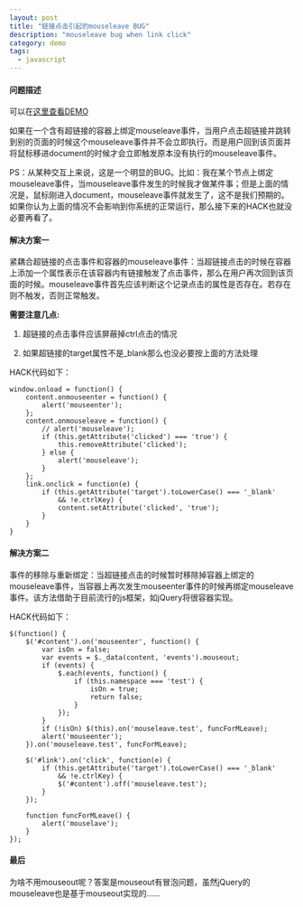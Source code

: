 ```yaml
---
layout: post
title: "链接点击引起的mouseleave BUG"
description: "mouseleave bug when link click"
category: demo
tags: 
  - javascript
---
```



#### 问题描述

可以在[这里查看DEMO](/demo/mouseout_click.html)

如果在一个含有超链接的容器上绑定mouseleave事件，当用户点击超链接并跳转到别的页面的时候这个mouseleave事件并不会立即执行。而是用户回到该页面并将鼠标移进document的时候才会立即触发原本没有执行的mouseleave事件。

PS：从某种交互上来说，这是一个明显的BUG。比如：我在某个节点上绑定mouseleave事件，当mouseleave事件发生的时候我才做某件事；但是上面的情况是，鼠标刚进入document，mouseleave事件就发生了，这不是我们预期的。如果你认为上面的情况不会影响到你系统的正常运行，那么接下来的HACK也就没必要再看了。

#### 解决方案一

紧耦合超链接的点击事件和容器的mouseleave事件：当超链接点击的时候在容器上添加一个属性表示在该容器内有链接触发了点击事件，那么在用户再次回到该页面的时候。mouseleave事件首先应该判断这个记录点击的属性是否存在。若存在则不触发，否则正常触发。

__需要注意几点:__

1. 超链接的点击事件应该屏蔽掉ctrl点击的情况

2. 如果超链接的target属性不是_blank那么也没必要按上面的方法处理

HACK代码如下：

	window.onload = function() {
		content.onmouseenter = function() {
			alert('mouseenter');
		};
		content.onmouseleave = function() {
			// alert('mouseleave');
			if (this.getAttribute('clicked') === 'true') {
				this.removeAttribute('clicked');
			} else {
				alert('mouseleave');
			}
		};
		link.onclick = function(e) {
			if (this.getAttribute('target').toLowerCase() === '_blank'
				&& !e.ctrlKey) {
				content.setAttribute('clicked', 'true');
			}
		}
	}

<!--more-->
#### 解决方案二

事件的移除与重新绑定：当超链接点击的时候暂时移除掉容器上绑定的mouseleave事件，当容器上再次发生mouseenter事件的时候再绑定mouseleave事件。该方法借助于目前流行的js框架，如jQuery将很容器实现。

HACK代码如下：

	$(function() {
		$('#content').on('mouseenter', function() {
			var isOn = false;
			var events = $._data(content, 'events').mouseout;
			if (events) {
				$.each(events, function() {
					if (this.namespace === 'test') {
						isOn = true;
						return false;
					}
				});
			}
			if (!isOn) $(this).on('mouseleave.test', funcForMLeave);
			alert('mouseenter');
		}).on('mouseleave.test', funcForMLeave);

		$('#link').on('click', function(e) {
			if (this.getAttribute('target').toLowerCase() === '_blank'
				&& !e.ctrlKey) {
				$('#content').off('mouseleave.test');
			}
		});

		function funcForMLeave() {
			alert('mouselave');
		}
	});

#### 最后

为啥不用mouseout呢？答案是mouseout有冒泡问题，虽然jQuery的mouseleave也是基于mouseout实现的……